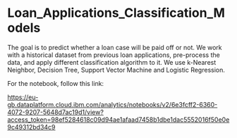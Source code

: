 # Loan_Applications_Classification_Models
The goal is to predict whether a loan case will be paid off or not.  We work with a historical dataset from previous loan applications, pre-process the data, and apply different classification algorithm to it.  We use k-Nearest Neighbor, Decision Tree, Support Vector Machine and Logistic Regression.

For the notebook, follow this link:

https://eu-gb.dataplatform.cloud.ibm.com/analytics/notebooks/v2/6e3fcff2-6360-4072-9207-5648d7ac19d1/view?access_token=98ef5284618c09d94ae1afaad7458b1dbe1dac5552016f50e0e9c49312bd34c9
